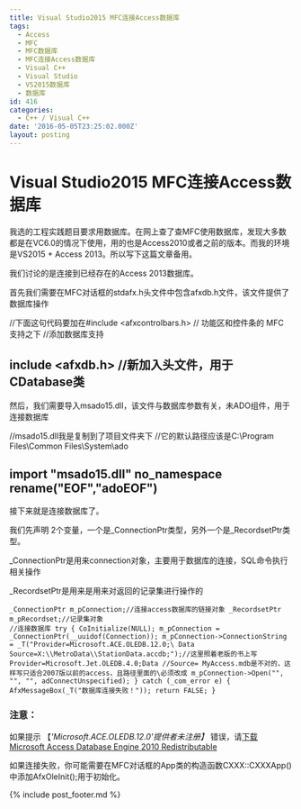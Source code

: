 ```yaml
---
title: Visual Studio2015 MFC连接Access数据库
tags:
  - Access
  - MFC
  - MFC数据库
  - MFC连接Access数据库
  - Visual C++
  - Visual Studio
  - VS2015数据库
  - 数据库
id: 416
categories:
  - C++ / Visual C++
date: '2016-05-05T23:25:02.000Z'
layout: posting
---
```


# Visual Studio2015 MFC连接Access数据库

我选的工程实践题目要求用数据库。在网上查了查MFC使用数据库，发现大多数都是在VC6.0的情况下使用，用的也是Access2010或者之前的版本。而我的环境是VS2015 + Access 2013。所以写下这篇文章备用。

我们讨论的是连接到已经存在的Access 2013数据库。

首先我们需要在MFC对话框的stdafx.h头文件中包含afxdb.h文件，该文件提供了数据库操作

//下面这句代码要加在\#include <afxcontrolbars.h> // 功能区和控件条的 MFC 支持之下 //添加数据库支持

## include <afxdb.h> //新加入头文件，用于CDatabase类</pre>

然后，我们需要导入msado15.dll，该文件与数据库参数有关，未ADO组件，用于连接数据库

//msado15.dll我是复制到了项目文件夹下 //它的默认路径应该是C:\Program Files\Common Files\System\ado

## import "msado15.dll"  no_namespace  rename("EOF","adoEOF")</pre>

接下来就是连接数据库了。

我们先声明 2个变量，一个是_ConnectionPtr类型，另外一个是_RecordsetPtr类型。

_ConnectionPtr是用来connection对象，主要用于数据库的连接，SQL命令执行相关操作

_RecordsetPtr是用来是用来对返回的记录集进行操作的

```
_ConnectionPtr m_pConnection;//连接access数据库的链接对象 _RecordsetPtr m_pRecordset;//记录集对象
//连接数据库 try { CoInitialize(NULL); m_pConnection = _ConnectionPtr(__uuidof(Connection)); m_pConnection->ConnectionString = _T("Provider=Microsoft.ACE.OLEDB.12.0;\ Data Source=X:\\MetroData\\StationData.accdb;");//这里照着老版的书上写Provider=Microsoft.Jet.OLEDB.4.0;Data //Source= MyAccess.mdb是不对的，这样写只适合2007版以前的access，且路径里面的\必须改成 m_pConnection->Open("", "", "", adConnectUnspecified); } catch (_com_error e) { AfxMessageBox(_T("数据库连接失败！")); return FALSE; }
```

### **注意：**

如果提示 【_'Microsoft.ACE.OLEDB.12.0'提供者未注册】_ 错误，请[下载Microsoft Access Database Engine 2010 Redistributable](https://www.microsoft.com/en-us/download/details.aspx?id=13255)

如果连接失败，你可能需要在MFC对话框的App类的构造函数CXXX::CXXXApp()中添加AfxOleInit();用于初始化。



{% include post_footer.md %}